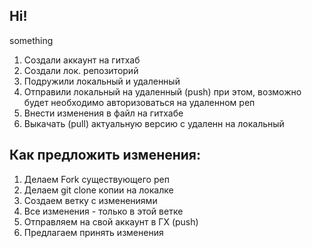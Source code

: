 ## Hi!

something

1. Создали аккаунт на гитхаб
2. Создали лок. репозиторий
3. Подружили локальный и удаленный
4. Отправили локальный на удаленный (push) при этом, возможно будет необходимо авторизоваться на удаленном реп
5. Внести изменения в файл на гитхабе
6. Выкачать (pull) актуальную версию с удаленн на локальный

## Как предложить изменения:
1. Делаем Fork существующего реп
2. Делаем git clone копии на локалке
3. Создаем ветку с изменениями
4. Все изменения - только в этой ветке
5. Отправляем на свой аккаунт в ГХ (push)
6. Предлагаем принять изменения




